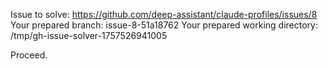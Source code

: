Issue to solve: https://github.com/deep-assistant/claude-profiles/issues/8
Your prepared branch: issue-8-51a18762
Your prepared working directory: /tmp/gh-issue-solver-1757526941005

Proceed.